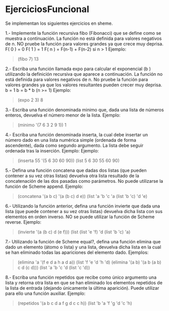 # EjerciciosFuncional

Se implementan los siguientes ejercicios en sheme.

1.- Implemente la función recursiva fibo (Fibonacci) que se define como se muestra a continuación. La función no está definida para valores
negativos de n. NO pruebe la función para valores grandes ya que crece muy deprisa.
F( 0 ) = 0
F( 1 ) = 1
F( n ) = F(n-1) + F(n-2) si n > 1
Ejemplo:
> (fibo 7)
13

2.- Escriba una función llamada expo para calcular el exponencial (b ) utilizando la definición recursiva que aparece a continuación. La función
no está definida para valores negativos de n. No pruebe la función para valores grandes ya que los valores resultantes pueden crecer muy
deprisa.
b = 1
b = b * b (n >= 1)
Ejemplo:
> (expo 2 3)
8

3.- Escriba una función denominada minimo que, dada una lista de números enteros, devuelva el número menor de la lista.
Ejemplo:
> (minimo '(7 6 3 2 9 1))
1

4.- Escriba una función denominada inserta, la cual debe insertar un número dado en una lista numérica simple (ordenada de forma
ascendente), dada como segundo argumento. La lista debe seguir ordenada tras la inserción. Ejemplo:
Ejemplo:
> (inserta 55 '(5 6 30 60 90))
(list 5 6 30 55 60 90)

5.- Defina una función concatena que dadas dos listas (que pueden contener a su vez otras listas) devuelva otra lista resultado de la
concatenación de las dos pasadas como parámetros. No puede utilizarse la función de Scheme append.
Ejemplo:
> (concatena '(a b c) '(a (b c) d e))
(list 'a 'b 'c 'a (list 'b 'c) 'd 'e)

6.- Utilizando la función anterior, defina una función invierte que dada una lista (que puede contener a su vez otras listas) devuelva dicha lista
con sus elementos en orden inverso. NO se puede utilizar la función de Scheme reverse.
Ejemplo:
> (invierte '(a (b c) d (e f)))
(list (list 'e 'f) 'd (list 'b 'c) 'a)

7.- Utilizando la función de Scheme equal?, defina una función elimina que dado un elemento (átomo o lista) y una lista, devuelva dicha lista
en la cual se han eliminado todas las apariciones del elemento dado.
Ejemplos:
> (elimina 'a '(f e d a h a d a))
(list 'f 'e 'd 'h 'd)
> (elimina '(a b) '(a b (a b) c d (c d)))
(list 'a 'b 'c 'd (list 'c 'd))

8.- Escriba una función repetidos que recibe como único argumento una lista y retorna otra lista en que se han eliminado los elementos
repetidos de la lista de entrada (dejando únicamente la última aparición). Puede utilizar para ello una función auxiliar.
Ejemplo:
> (repetidos '(a b c d a f g d c c h))
(list 'b 'a 'f 'g 'd 'c 'h)
